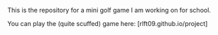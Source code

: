This is the repository for a mini golf game I am working on for school.

You can play the (quite scuffed) game here: [rlft09.github.io/project]

